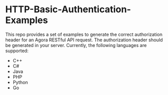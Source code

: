# HTTP-Basic-Authentication-Examples

This repo provides a set of examples to generate the correct authorization header for an Agora RESTful API request. The authorization header should be generated in your server. Currently, the following languages are supported:

- C++
- C#
- Java
- PHP
- Python
- Go